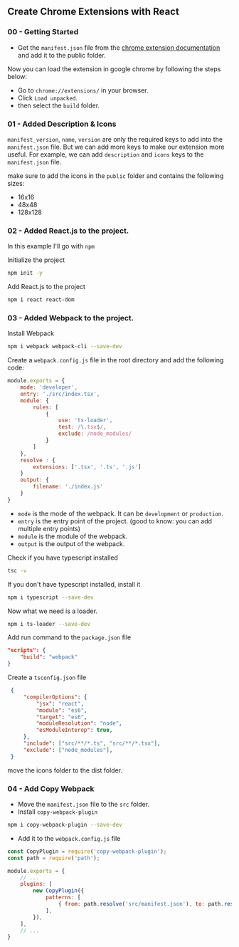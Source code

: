 ## Create Chrome Extensions with React


### 00 - Getting Started
- Get the `manifest.json` file from the [chrome extension documentation](https://developer.chrome.com/docs/extensions/mv3/manifest/) and add it to the public folder.

Now you can load the extension in google chrome by following the steps below:
- Go to `chrome://extensions/` in your browser.
- Click `Load unpacked`.
- then select the `build` folder.

### 01 - Added Description & Icons
`manifest_version`, `name`, `version` are only the required keys to add into the `manifest.json` file. But we can add more keys to make our extension more useful. For example, we can add `description` and `icons` keys to the `manifest.json` file.


make sure to add the icons in the `public` folder and contains the following sizes:
- 16x16
- 48x48
- 128x128

### 02 - Added **React.js** to the project.
In this example I'll go with `npm`

Initialize the project
```bash
npm init -y
```

Add React.js to the project
```bash
npm i react react-dom
```

### 03 - Added **Webpack** to the project.

Install Webpack
```bash
npm i webpack webpack-cli --save-dev
```

Create a `webpack.config.js` file in the root directory and add the following code:
```js
module.exports = {
    mode: 'developer',
    entry: './src/index.tsx',
    module: {
        rules: [
            {
                use: 'ts-loader',
                test: /\.tsx$/,
                exclude: /node_modules/
            }
        ]
    },
    resolve : {
        extensions: ['.tsx', '.ts', '.js']
    }
    output: {
        filename: './index.js'
    }
}
```

- `mode` is the mode of the webpack. It can be `development` or `production`.
- `entry` is the entry point of the project. (good to know: you can add multiple entry points)
- `module` is the module of the webpack.
- `output` is the output of the webpack.

Check if you have typescript installed
```bash
tsc -v
```

If you don't have typescript installed, install it
```bash
npm i typescript --save-dev
```

Now what we need is a loader.
```bash
npm i ts-loader --save-dev
```

Add run command to the `package.json` file
```json
"scripts": {
    "build": "webpack"
}
```

Create a `tsconfig.json` file
```json
 {
     "compilerOptions": {
         "jsx": "react",
         "module": "es6",
         "target": "es6",
         "moduleResolution": "node",
         "esModuleInterop": true,
     },
     "include": ["src/**/*.ts", "src/**/*.tsx"],
     "exclude": ["node_modules"],
 }
```

move the icons folder to the dist folder.

### 04 - Add **Copy Webpack**

- Move the `manifest.json` file to the `src` folder.
- Install `copy-webpack-plugin`
```bash
npm i copy-webpack-plugin --save-dev
```
- Add it to the `webpack.config.js` file
```js
const CopyPlugin = require('copy-webpack-plugin');
const path = require('path');

module.exports = {
    // ...
    plugins: [
        new CopyPlugin({
            patterns: [
                { from: path.resolve('src/manifest.json'), to: path.resolve('dist') },
            ],
        }),
    ],
    // ...
}
```
 